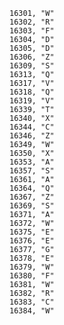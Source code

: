 ﻿```text
16301, "W"
16302, "R"
16303, "F"
16304, "D"
16305, "D"
16306, "Z"
16309, "S"
16313, "Q"
16317, "V"
16318, "Q"
16319, "V"
16339, "T"
16340, "X"
16344, "C"
16346, "Z"
16349, "W"
16350, "X"
16353, "A"
16357, "S"
16361, "A"
16364, "Q"
16367, "Z"
16369, "S"
16371, "A"
16372, "W"
16375, "E"
16376, "E"
16377, "G"
16378, "E"
16379, "W"
16380, "F"
16381, "W"
16382, "R"
16383, "C"
16384, "W"
```